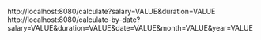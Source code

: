 http://localhost:8080/calculate?salary=VALUE&duration=VALUE
http://localhost:8080/calculate-by-date?salary=VALUE&duration=VALUE&date=VALUE&month=VALUE&year=VALUE 
